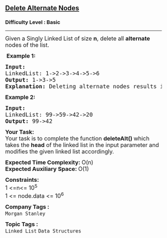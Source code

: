 <h2><a href="https://www.geeksforgeeks.org/problems/delete-alternate-nodes/1?page=1&category=Linked%20List&difficulty=School,Basic&sortBy=submissions">Delete Alternate Nodes</a></h2><h3>Difficulty Level : Basic</h3><hr><div class="problems_problem_content__Xm_eO"><p><span style="font-size: 18px;">Given a Singly Linked List of size <strong>n</strong>,&nbsp;delete all <strong>alternate</strong> nodes of the list.</span></p>
<p><span style="font-size: 18px;"><strong>&nbsp;Example 1:</strong></span></p>
<pre><span style="font-size: 18px;"><strong>Input:
</strong>LinkedList: 1-&gt;2-&gt;3-&gt;4-&gt;5-&gt;6
<strong>Output: </strong>1-&gt;3-&gt;5<strong>
Explanation: </strong>Deleting alternate nodes results in the linked list with elements 1-&gt;3-&gt;5.</span>
</pre>
<p><span style="font-size: 18px;"><strong>Example 2:</strong></span></p>
<pre><span style="font-size: 18px;"><strong>Input:
</strong>LinkedList: 99-&gt;59-&gt;42-&gt;20
<strong>Output: </strong>99-&gt;42
</span></pre>
<p><span style="font-size: 18px;"><strong>Your Task:<br></strong></span><span style="font-size: 18px;">Your task is to complete the function&nbsp;<strong>deleteAlt()&nbsp;</strong>which takes the <strong>head</strong> of the linked list in the input parameter and modifies the given linked list accordingly.</span></p>
<p><span style="font-size: 18px;"><strong>Expected Time Complexity: </strong>O(n)<br><strong>Expected Auxiliary Space:&nbsp;</strong>O(1)</span></p>
<p><span style="font-size: 18px;"><strong>Constraints:</strong><br>1 &lt;=n&lt;= 10<sup>5</sup><br>1 &lt;= node.data &lt;= 10<sup>6</sup></span></p></div><p><span style=font-size:18px><strong>Company Tags : </strong><br><code>Morgan Stanley</code>&nbsp;<br><p><span style=font-size:18px><strong>Topic Tags : </strong><br><code>Linked List</code>&nbsp;<code>Data Structures</code>&nbsp;
